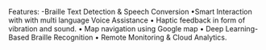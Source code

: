Features:
-Braille Text Detection & Speech Conversion
•Smart Interaction with with multi language
Voice Assistance
• Haptic feedback in form of vibration and
sound.
• Map navigation using Google map
• Deep Learning-Based Braille Recognition
• Remote Monitoring & Cloud Analytics.


